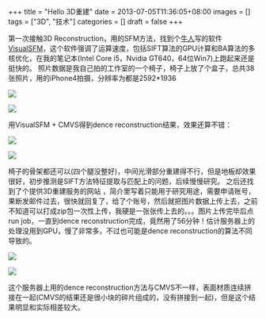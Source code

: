 +++
title = "Hello 3D重建"
date = 2013-07-05T11:36:05+08:00
images = []
tags = ["3D", "技术"]
categories = []
draft = false
+++

第一次接触3D Reconstruction，用的SFM方法，找到个[牛人](http://homes.cs.washington.edu/~ccwu/)写的软件[VisualSFM](http://homes.cs.washington.edu/~ccwu/vsfm/)，这个软件强调了运算速度，包括SIFT算法的GPU计算和BA算法的多核优化，在我的笔记本(Intel Core i5，Nvidia GT640，64位Win7)上跑起来还是挺快的。
照片数据是我自己拍的工作室的一个椅子，椅子上放了个盒子，总共38张照片，用的iPhone4拍摄，分辨率为都是2592*1936

![](/media/3d-reconstruction/img00004.jpg)

![](/media/3d-reconstruction/img00005.jpg)

用VisualSFM + CMVS得到dence reconstruction结果，效果还算不错：

![](/media/3d-reconstruction/img00001.jpg)

![](/media/3d-reconstruction/img00006.jpg)

椅子的骨架都还可以(四个腿没整好)，中间光滑部分重建得不行，但是地板却效果很好，初步推测是SIFT方法特征提取与匹配上的问题，后续慢慢研究。
之后还找到了个提供3D重建服务的网站 ，简介里写着只能用于研究用途，需要申请账号，果断发邮件过去，很快就回复了，给了个账号，然后就把图片数据上传上去，之前不知道可以打成zip包一次性上传，我硬是一张张传上去的。。。图片上传完毕后点run job，一直到dence reconstruction完成，竟然用了56分钟！估计服务器上的处理没用到GPU，慢了非常多，不过也可能是dence reconstruction的算法不同导致的。

![](/media/3d-reconstruction/img00002.jpg)

![](/media/3d-reconstruction/img00003.jpg)

这个服务器上用的dence reconstruction方法与CMVS不一样，表面材质连续拼接在一起(CMVS的结果还是很小块的碎片组成的，没有拼接到一起)，但是这个结果明显和实际相差较大。
